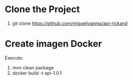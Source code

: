 # Clone the Project
1. git clone https://github.com/miguelivanma/api-rickand

# Create imagen Docker
Execute:
1. mvn clean package
2. docker build -t api-1.0.1